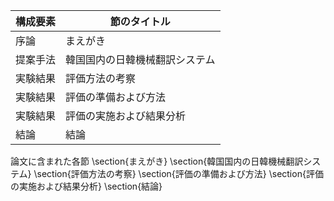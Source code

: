 構成要素 | 節のタイトル
 --- | --- 
序論 | まえがき
提案手法 | 韓国国内の日韓機械翻訳システム
実験結果 | 評価方法の考察
実験結果 | 評価の準備および方法
実験結果 | 評価の実施および結果分析
結論 | 結論

論文に含まれた各節
\section{まえがき}
\section{韓国国内の日韓機械翻訳システム}
\section{評価方法の考察}
\section{評価の準備および方法}
\section{評価の実施および結果分析}
\section{結論}

